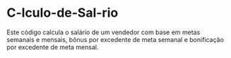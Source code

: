 # C-lculo-de-Sal-rio
Este código calcula o salário de um vendedor com base em metas semanais e mensais, bônus por excedente de meta semanal e bonificação por excedente de meta mensal.
